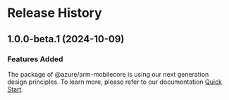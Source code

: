 # Release History
    
## 1.0.0-beta.1 (2024-10-09)

### Features Added

The package of @azure/arm-mobilecore is using our next generation design principles. To learn more, please refer to our documentation [Quick Start](https://aka.ms/azsdk/js/mgmt/quickstart).
